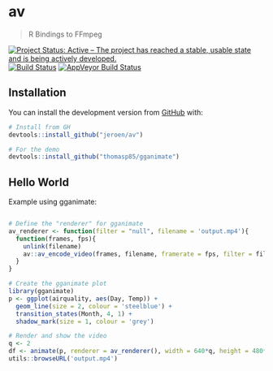 # av

> R Bindings to FFmpeg

[![Project Status: Active – The project has reached a stable, usable state and is being actively developed.](http://www.repostatus.org/badges/latest/wip.svg)](http://www.repostatus.org/#wip)
[![Build Status](https://travis-ci.org/jeroen/av.svg?branch=master)](https://travis-ci.org/jeroen/av)
[![AppVeyor Build Status](https://ci.appveyor.com/api/projects/status/github/jeroen/av?branch=master)](https://ci.appveyor.com/project/jeroen/av)

## Installation

You can install the development version from [GitHub](https://github.com/jeroen/av) with:

```r
# Install from GH
devtools::install_github("jeroen/av")

# For the demo
devtools::install_github("thomasp85/gganimate")
```

## Hello World

Example using gganimate:

```r

# Define the "renderer" for gganimate
av_renderer <- function(filter = "null", filename = 'output.mp4'){
  function(frames, fps){
    unlink(filename)
    av::av_encode_video(frames, filename, framerate = fps, filter = filter)
  }
}

# Create the gganimate plot
library(gganimate)
p <- ggplot(airquality, aes(Day, Temp)) + 
  geom_line(size = 2, colour = 'steelblue') + 
  transition_states(Month, 4, 1) + 
  shadow_mark(size = 1, colour = 'grey')

# Render and show the video
q <- 2
df <- animate(p, renderer = av_renderer(), width = 640*q, height = 480*q, res = 72*q, fps = 25)
utils::browseURL('output.mp4')
```
